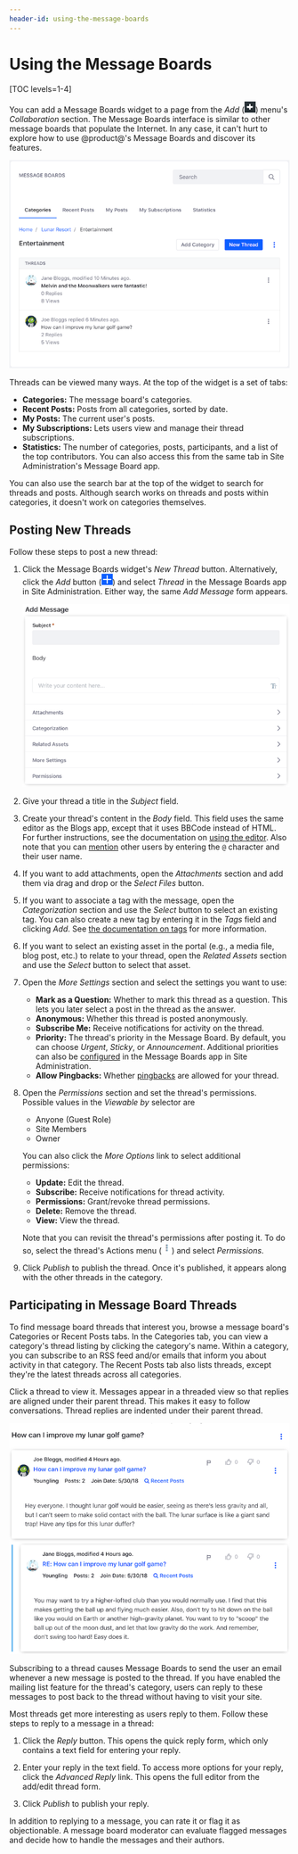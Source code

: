 ```yaml
---
header-id: using-the-message-boards
---
```


# Using the Message Boards

[TOC levels=1-4]

You can add a Message Boards widget to a page from the *Add* 
(![Add](../../../../images/icon-control-menu-add.png)) menu's *Collaboration*
section. The Message Boards interface is similar to other message boards 
that populate the Internet. In any case, it can't hurt to explore how to use 
@product@'s Message Boards and discover its features. 

![Figure 1: The Message Boards widget lets you explore its categories, interact with message threads, and post new messages.](../../../../images/message-boards-category-threads.png)

Threads can be viewed many ways. At the top of the widget is a set of tabs: 

-   **Categories:** The message board's categories.
-   **Recent Posts:** Posts from all categories, sorted by date.
-   **My Posts:** The current user's posts. 
-   **My Subscriptions:** Lets users view and manage their thread subscriptions. 
-   **Statistics:** The number of categories, posts, participants, and a list of 
    the top contributors. You can also access this from the same tab in Site 
    Administration's Message Board app. 

You can also use the search bar at the top of the widget to search for threads 
and posts. Although search works on threads and posts within categories, it 
doesn't work on categories themselves. 

## Posting New Threads

Follow these steps to post a new thread: 

1.  Click the Message Boards widget's *New Thread* button. Alternatively, click 
    the *Add* button 
    (![Add](../../../../images/icon-add.png)) and select *Thread* in the Message 
    Boards app in Site Administration. Either way, the same *Add Message* form 
    appears. 

    ![Figure 2: The Add Message form lets you create a new thread.](../../../../images/message-boards-add-thread.png)

2.  Give your thread a title in the *Subject* field. 

3.  Create your thread's content in the *Body* field. This field uses the same 
    editor as the Blogs app, except that it uses BBCode instead of HTML. For 
    further instructions, see the documentation on 
    [using the editor](/docs/7-1/user/-/knowledge_base/u/using-the-blog-entry-editor). 
    Also note that you can 
    [mention](/docs/7-1/user/-/knowledge_base/u/mentioning-users) 
    other users by entering the `@` character and their user name. 

4.  If you want to add attachments, open the *Attachments* section and add them 
    via drag and drop or the *Select Files* button. 

5.  If you want to associate a tag with the message, open the *Categorization* 
    section and use the *Select* button to select an existing tag. You can also 
    create a new tag by entering it in the *Tags* field and clicking *Add*. See 
    [the documentation on tags](/docs/7-1/user/-/knowledge_base/u/tagging-content) 
    for more information. 

6.  If you want to select an existing asset in the portal (e.g., a media file, 
    blog post, etc.) to relate to your thread, open the *Related Assets* section 
    and use the *Select* button to select that asset. 

7.  Open the *More Settings* section and select the settings you want to use: 

    -   **Mark as a Question:** Whether to mark this thread as a question. This 
        lets you later select a post in the thread as the answer. 
    -   **Anonymous:** Whether this thread is posted anonymously. 
    -   **Subscribe Me:** Receive notifications for activity on the 
        thread. 
    -   **Priority:** The thread's priority in the Message Board. By default, 
        you can choose *Urgent*, *Sticky*, or *Announcement*. Additional 
        priorities can also be 
        [configured](/docs/7-1/user/-/knowledge_base/u/configuring-message-boards) 
        in the Message Boards app in Site Administration. 
    -   **Allow Pingbacks:** Whether 
        [pingbacks](https://en.wikipedia.org/wiki/Pingback) 
        are allowed for your thread. 

8.  Open the *Permissions* section and set the thread's permissions. Possible 
    values in the *Viewable by* selector are

    -   Anyone (Guest Role)
    -   Site Members
    -   Owner

    You can also click the *More Options* link to select additional permissions: 

    -   **Update:** Edit the thread. 
    -   **Subscribe:** Receive notifications for thread activity. 
    -   **Permissions:** Grant/revoke thread permissions. 
    -   **Delete:** Remove the thread. 
    -   **View:** View the thread. 

    Note that you can revisit the thread's permissions after posting it. To do 
    so, select the thread's Actions menu 
    (![Add](../../../../images/icon-actions.png)) and select *Permissions*. 

9.  Click *Publish* to publish the thread. Once it's published, it appears 
    along with the other threads in the category. 

## Participating in Message Board Threads

To find message board threads that interest you, browse a message board's
Categories or Recent Posts tabs. In the Categories tab, you can view a 
category's thread listing by clicking the category's name. Within a category, 
you can subscribe to an RSS feed and/or emails that inform you about activity in 
that category. The Recent Posts tab also lists threads, except they're the 
latest threads across all categories. 

Click a thread to view it. Messages appear in a threaded view so that replies
are aligned under their parent thread. This makes it easy to follow
conversations. Thread replies are indented under their parent thread. 

![Figure 3: A thread's view displays author information and thread content, for the thread and all replies to the thread.](../../../../images/message-boards-participate-in-threads.png)

Subscribing to a thread causes Message Boards to send the user an email whenever
a new message is posted to the thread. If you have enabled the mailing list
feature for the thread's category, users can reply to these messages to post
back to the thread without having to visit your site.

Most threads get more interesting as users reply to them. Follow these steps to 
reply to a message in a thread:

1.  Click the *Reply* button. This opens the quick reply form, which only 
    contains a text field for entering your reply. 

2.  Enter your reply in the text field. To access more options for your reply, 
    click the *Advanced Reply* link. This opens the full editor from the 
    add/edit thread form. 

3.  Click *Publish* to publish your reply. 

In addition to replying to a message, you can rate it or flag it as 
objectionable. A message board moderator can evaluate flagged messages and 
decide how to handle the messages and their authors. 
